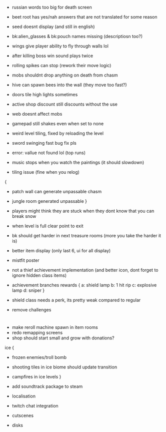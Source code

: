 * russian words too big for death screen
* beet root has yes/nah answers that are not translated for some reason
* seed doesnt display (and still in english)
* bk:alien_glasses & bk:pouch names missing (descriptiosn too?)
* wings give player ability to fly through walls lol
* after killing boss win sound plays twice

* rolling spikes can stop (rework their move logic)
* mobs shouldnt drop anything on death from chasm
* hive can spawn bees into the wall (they move too fast?)
* doors tile high lights sometimes
* active shop discount still discounts without the use
* web doesnt affect mobs
* gamepad still shakes even when set to none
* weird level tiling, fixed by reloading the level
* sword swinging fast bug fix pls
* error: vallue not found lol (top runs)
* music stops when you watch the paintings (it should slowdown)
* tiling issue (fine when you relog)

{
 * patch wall can generate unpassable chasm
 * jungle room generated unpassable
} 

* players might think they are stuck when they dont know that you can break snow
* when level is full clear point to exit
* bk should get harder in next treasure rooms (more you take the harder it is)
* better item display (only last 6, ui for all display)
* mistfit poster

* not a thief achievement implementation (and better icon, dont forget to ignore hidden class items)

* achievement branches rewards {
 a: shield lamp
 b: 1 hit rip
 c: explosive lamp
 d: sniper
}

* shield class needs a perk, its pretty weak compared to regular
* remove challenges

#
* make reroll machine spawn in item rooms
* redo remapping screens
* shop should start small and grow with donations?

ice {
 * frozen enemies/troll bomb
 * shooting tiles in ice biome should update transition
 * campfires in ice levels
}

* add soundtrack package to steam
* localisation
* twitch chat integration
* cutscenes
* disks
